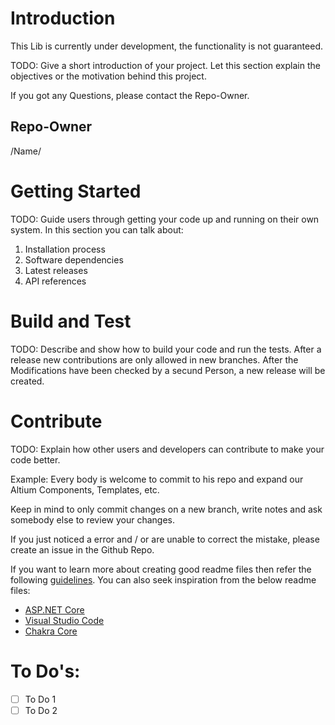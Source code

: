 # Introduction 

This Lib is currently under development, the functionality is not guaranteed.


TODO: Give a short introduction of your project. Let this section explain the objectives or the motivation behind this project. 

If you got any Questions, please contact the Repo-Owner.

## Repo-Owner
/Name/
 
# Getting Started 
TODO: Guide users through getting your code up and running on their own system. In this section you can talk about:
1.	Installation process
2.	Software dependencies
3.	Latest releases
4.	API references

# Build and Test
TODO: Describe and show how to build your code and run the tests. 
After a release new contributions are only allowed in new branches. After the Modifications have been checked by a secund Person, a new release will be created. 

# Contribute
TODO: Explain how other users and developers can contribute to make your code better.

Example:
Every body is welcome to commit to his repo and expand our Altium Components, Templates, etc. 

Keep in mind to only commit changes on a new branch, write notes and ask somebody else to review your changes.

If you just noticed a error and / or are unable to correct the mistake, please create an issue in the Github Repo. 
 
If you want to learn more about creating good readme files then refer the following [guidelines](https://docs.microsoft.com/en-us/azure/devops/repos/git/create-a-readme?view=azure-devops). You can also seek inspiration from the below readme files:
- [ASP.NET Core](https://github.com/aspnet/Home)
- [Visual Studio Code](https://github.com/Microsoft/vscode)
- [Chakra Core](https://github.com/Microsoft/ChakraCore)

# To Do's: 
- [ ] To Do 1
- [ ] To Do 2
